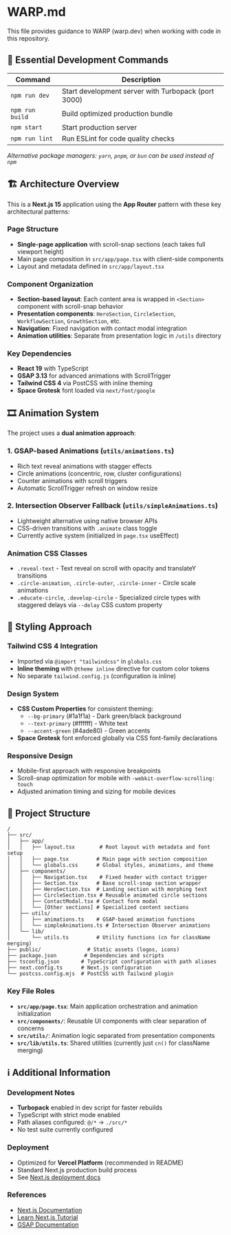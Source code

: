 # WARP.md

This file provides guidance to WARP (warp.dev) when working with code in this repository.

## 🚀 Essential Development Commands

| Command | Description |
|---------|-------------|
| `npm run dev` | Start development server with Turbopack (port 3000) |
| `npm run build` | Build optimized production bundle |
| `npm start` | Start production server |
| `npm run lint` | Run ESLint for code quality checks |

*Alternative package managers: `yarn`, `pnpm`, or `bun` can be used instead of `npm`*

## 🏗️ Architecture Overview

This is a **Next.js 15** application using the **App Router** pattern with these key architectural patterns:

### Page Structure
- **Single-page application** with scroll-snap sections (each takes full viewport height)
- Main page composition in `src/app/page.tsx` with client-side components
- Layout and metadata defined in `src/app/layout.tsx`

### Component Organization
- **Section-based layout**: Each content area is wrapped in `<Section>` component with scroll-snap behavior
- **Presentation components**: `HeroSection`, `CircleSection`, `WorkflowSection`, `GrowthSection`, etc.
- **Navigation**: Fixed navigation with contact modal integration
- **Animation utilities**: Separate from presentation logic in `/utils` directory

### Key Dependencies
- **React 19** with TypeScript
- **GSAP 3.13** for advanced animations with ScrollTrigger
- **Tailwind CSS 4** via PostCSS with inline theming
- **Space Grotesk** font loaded via `next/font/google`

## 🎞️ Animation System

The project uses a **dual animation approach**:

### 1. GSAP-based Animations (`utils/animations.ts`)
- Rich text reveal animations with stagger effects
- Circle animations (concentric, row, cluster configurations)
- Counter animations with scroll triggers
- Automatic ScrollTrigger refresh on window resize

### 2. Intersection Observer Fallback (`utils/simpleAnimations.ts`)
- Lightweight alternative using native browser APIs
- CSS-driven transitions with `.animate` class toggle
- Currently active system (initialized in `page.tsx` useEffect)

### Animation CSS Classes
- `.reveal-text` - Text reveal on scroll with opacity and translateY transitions
- `.circle-animation`, `.circle-outer`, `.circle-inner` - Circle scale animations
- `.educate-circle`, `.develop-circle` - Specialized circle types with staggered delays via `--delay` CSS custom property

## 🎨 Styling Approach

### Tailwind CSS 4 Integration
- Imported via `@import "tailwindcss"` in `globals.css`
- **Inline theming** with `@theme inline` directive for custom color tokens
- No separate `tailwind.config.js` (configuration is inline)

### Design System
- **CSS Custom Properties** for consistent theming:
  - `--bg-primary` (#1a1f1a) - Dark green/black background
  - `--text-primary` (#ffffff) - White text
  - `--accent-green` (#4ade80) - Green accents
- **Space Grotesk** font enforced globally via CSS font-family declarations

### Responsive Design
- Mobile-first approach with responsive breakpoints
- Scroll-snap optimization for mobile with `-webkit-overflow-scrolling: touch`
- Adjusted animation timing and sizing for mobile devices

## 📁 Project Structure

```
/
├── src/
│   ├── app/
│   │   ├── layout.tsx        # Root layout with metadata and font setup
│   │   ├── page.tsx         # Main page with section composition
│   │   └── globals.css      # Global styles, animations, and theme
│   ├── components/
│   │   ├── Navigation.tsx    # Fixed header with contact trigger
│   │   ├── Section.tsx      # Base scroll-snap section wrapper
│   │   ├── HeroSection.tsx  # Landing section with morphing text
│   │   ├── CircleSection.tsx # Reusable animated circle sections
│   │   ├── ContactModal.tsx # Contact form modal
│   │   └── [Other sections] # Specialized content sections
│   ├── utils/
│   │   ├── animations.ts    # GSAP-based animation functions
│   │   └── simpleAnimations.ts # Intersection Observer animations
│   └── lib/
│       └── utils.ts         # Utility functions (cn for className merging)
├── public/               # Static assets (logos, icons)
├── package.json         # Dependencies and scripts
├── tsconfig.json       # TypeScript configuration with path aliases
├── next.config.ts      # Next.js configuration
└── postcss.config.mjs  # PostCSS with Tailwind plugin
```

### Key File Roles
- **`src/app/page.tsx`**: Main application orchestration and animation initialization
- **`src/components/`**: Reusable UI components with clear separation of concerns
- **`src/utils/`**: Animation logic separated from presentation components
- **`src/lib/utils.ts`**: Shared utilities (currently just `cn()` for className merging)

## ℹ️ Additional Information

### Development Notes
- **Turbopack** enabled in dev script for faster rebuilds
- TypeScript with strict mode enabled
- Path aliases configured: `@/*` → `./src/*`
- No test suite currently configured

### Deployment
- Optimized for **Vercel Platform** (recommended in README)
- Standard Next.js production build process
- See [Next.js deployment docs](https://nextjs.org/docs/app/building-your-application/deploying)

### References
- [Next.js Documentation](https://nextjs.org/docs)
- [Learn Next.js Tutorial](https://nextjs.org/learn)
- [GSAP Documentation](https://greensock.com/docs/)
